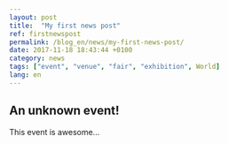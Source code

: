 ```yaml
---
layout: post
title:  "My first news post"
ref: firstnewspost
permalink: /blog_en/news/my-first-news-post/
date: 2017-11-18 18:43:44 +0100
category: news
tags: ["event", "venue", "fair", "exhibition", World]
lang: en
---
```


## An unknown event!

This event is awesome...

